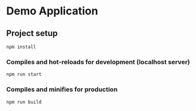 # Demo Application

## Project setup
```
npm install
```

### Compiles and hot-reloads for development (localhost server)
```
npm run start
```

### Compiles and minifies for production
```
npm run build
```
